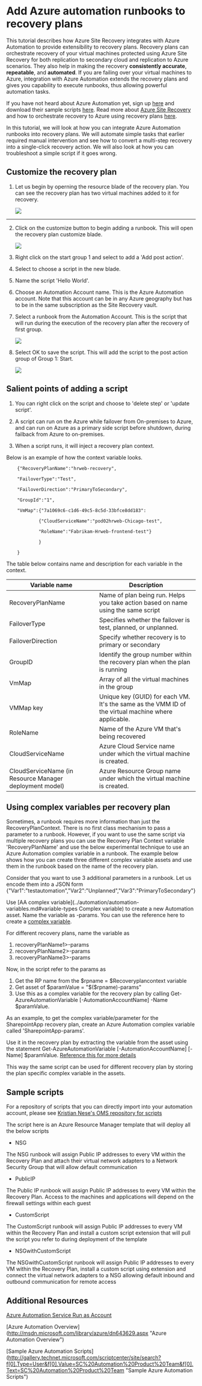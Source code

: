 <properties
   pageTitle="Add Azure automation runbooks to recovery plans | Microsoft Azure"
   description="This article describes how Azure Site Recovery now enables you to extend recovery plans using Azure Automation to complete complex tasks during recovery to Azure"
   services="site-recovery"
   documentationCenter=""
   authors="ruturaj"
   manager="gauravd"
   editor=""/>

<tags
   ms.service="site-recovery"
   ms.devlang="powershell"
   ms.tgt_pltfrm="na"
   ms.topic="article"
   ms.workload="required"
   ms.date="10/23/2016"
   ms.author="ruturajd@microsoft.com"/>


# <a name="add-azure-automation-runbooks-to-recovery-plans"></a>Add Azure automation runbooks to recovery plans


This tutorial describes how Azure Site Recovery integrates with Azure Automation to provide extensibility to recovery plans. Recovery plans can orchestrate recovery of your virtual machines protected using Azure Site Recovery for both replication to secondary cloud and replication to Azure scenarios. They also help in making the recovery **consistently accurate**, **repeatable**, and **automated**. If you are failing over your virtual machines to Azure, integration with Azure Automation extends the recovery plans and gives you capability to execute runbooks, thus allowing powerful automation tasks.

If you have not heard about Azure Automation yet, sign up [here](https://azure.microsoft.com/services/automation/) and download their sample scripts [here](https://azure.microsoft.com/documentation/scripts/). Read more about [Azure Site Recovery](https://azure.microsoft.com/services/site-recovery/) and how to orchestrate recovery to Azure using recovery plans [here](https://azure.microsoft.com/blog/?p=166264).

In this tutorial, we will look at how you can integrate Azure Automation runbooks into recovery plans. We will automate simple tasks that earlier required manual intervention and see how to convert a multi-step recovery into a single-click recovery action. We will also look at how you can troubleshoot a simple script if it goes wrong.

## <a name="customize-the-recovery-plan"></a>Customize the recovery plan

1. Let us begin by operning the resource blade of the recovery plan. You can see the recovery plan has two virtual machines added to it for recovery. 

    ![](media/site-recovery-runbook-automation-new/essentials-rp.PNG)
---------------------

2. Click on the customize button to begin adding a runbook. This will open the recovery plan customize blade.


    ![](media/site-recovery-runbook-automation-new/customize-rp.PNG)


3. Right click on the start group 1 and select to add a 'Add post action'.

4. Select to choose a script in the new blade.

5. Name the script 'Hello World'.

6. Choose an Automation Account name. This is the Azure Automation account. Note that this account can be in any Azure geography but has to be in the same subscription as the Site Recovery vault.

7. Select a runbook from the Automation Account. This is the script that will run during the execution of the recovery plan after the recovery of first group.

    ![](media/site-recovery-runbook-automation-new/update-rp.PNG)


8. Select OK to save the script. This will add the script to the post action group of Group 1: Start.


    ![](media/site-recovery-runbook-automation-new/addedscript-rp.PNG)


## <a name="salient-points-of-adding-a-script"></a>Salient points of adding a script

1. You can right click on the script and choose to 'delete step' or 'update script'.

2. A script can run on the Azure while failover from On-premises to Azure, and can run on Azure as a primary side script before shutdown, during failback from Azure to on-premises.

3. When a script runs, it will inject a recovery plan context.

Below is an example of how the context variable looks.

        {"RecoveryPlanName":"hrweb-recovery",

        "FailoverType":"Test",

        "FailoverDirection":"PrimaryToSecondary",

        "GroupId":"1",

        "VmMap":{"7a1069c6-c1d6-49c5-8c5d-33bfce8dd183":

                {"CloudServiceName":"pod02hrweb-Chicago-test",

                "RoleName":"Fabrikam-Hrweb-frontend-test"}

                }

        }


The table below contains name and description for each variable in the context.

**Variable name** | **Description**
---|---
RecoveryPlanName | Name of plan being run. Helps you take action based on name using the same script
FailoverType | Specifies whether the failover is test, planned, or unplanned.
FailoverDirection | Specify whether recovery is to primary or secondary
GroupID | Identify the group number within the recovery plan when the plan is running
VmMap | Array of all the virtual machines in the group
VMMap key | Unique key (GUID) for each VM. It's the same as the VMM ID of the virtual machine where applicable.
RoleName | Name of the Azure VM that's being recovered
CloudServiceName | Azure Cloud Service name under which the virtual machine is created.
CloudServiceName (in Resource Manager deployment model) | Azure Resource Group name under which the virtual machine is created.


## <a name="using-complex-variables-per-recovery-plan"></a>Using complex variables per recovery plan

Sometimes, a runbook requires more information than just the RecoveryPlanContext. There is no first class mechanism to pass a parameter to a runbook. However, if you want to use the same script via multiple recovery plans you can use the Recovery Plan Context variable 'RecoveryPlanName' and use the below experimental technique to use an Azure Automation complex variable in a runbook. The example below shows how you can create three different complex variable assets and use them in the runbook based on the name of the recovery plan.

Consider that you want to use 3 additional parameters in a runbook. Let us encode them into a JSON form {"Var1":"testautomation","Var2":"Unplanned","Var3":"PrimaryToSecondary"}

Use [AA complex variable](../automation/automation-variables.md#variable-types Complex variable) to create a new Automation asset.
Name the variable as <RecoveryPlanName>-params.
You can use the reference here to create a [complex variable](https://msdn.microsoft.com/library/dn913767.aspx?f=255&MSPPError=-2147217396).

For different recovery plans, name the variable as

1. recoveryPlanName1>-params
2. recoveryPlanName2>-params
3. recoveryPlanName3>-params

Now, in the script refer to the params as

1. Get the RP name from the $rpname = $Recoveryplancontext variable
2. Get asset of $paramValue = "$($rpname)-params"
3. Use this as a complex variable for the recovery plan by calling Get-AzureAutomationVariable [-AutomationAccountName] <String> -Name $paramValue.

As an example, to get the complex variable/parameter for the SharepointApp recovery plan, create an Azure Automation complex variable called 'SharepointApp-params'.

Use it in the recovery plan by extracting the variable from the asset using the statement Get-AzureAutomationVariable [-AutomationAccountName] <String> [-Name] $paramValue. [Reference this for more details](https://msdn.microsoft.com/library/dn913772.aspx)

This way the same script can be used for different recovery plan by storing the plan specific complex variable in the assets.

## <a name="sample-scripts"></a>Sample scripts

For a repository of scripts that you can directly import into your automation account, please see [Kristian Nese's OMS repository for scripts](https://github.com/krnese/AzureDeploy/tree/master/OMS/MSOMS/Solutions/asrautomation)

The script here is an Azure Resource Manager template that will deploy all the below scripts

* NSG

The NSG runbook will assign Public IP addresses to every VM within the Recovery Plan and attach their virtual network adapters to a Network Security Group that will allow default communication

* PublicIP

The Public IP runbook will assign Public IP addresses to every VM within the Recovery Plan. Access to the machines and applications will depend on the firewall settings within each guest


* CustomScript

The CustomScript runbook will assign Public IP addresses to every VM within the Recovery Plan and install a custom script extension that will pull the script you refer to during deployment of the template

* NSGwithCustomScript

The NSGwithCustomScript runbook will assign Public IP addresses to every VM within the Recovery Plan, install a custom script using extension and connect the virtual network adapters to a NSG allowing default inbound and outbound communication for remote access

## <a name="additional-resources"></a>Additional Resources

[Azure Automation Service Run as Account](../automation/automation-sec-configure-azure-runas-account.md)

[Azure Automation Overview] (http://msdn.microsoft.com/library/azure/dn643629.aspx "Azure Automation Overview")

[Sample Azure Automation Scripts] (http://gallery.technet.microsoft.com/scriptcenter/site/search?f[0].Type=User&f[0].Value=SC%20Automation%20Product%20Team&f[0].Text=SC%20Automation%20Product%20Team "Sample Azure Automation Scripts")

